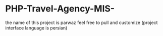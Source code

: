 # PHP-Travel-Agency-MIS-
the name of this project is parwaz feel free to pull and customize (project interface language is persian)
